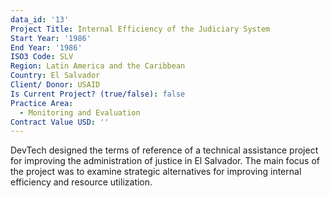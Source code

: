 ```yaml
---
data_id: '13'
Project Title: Internal Efficiency of the Judiciary System
Start Year: '1986'
End Year: '1986'
ISO3 Code: SLV
Region: Latin America and the Caribbean
Country: El Salvador
Client/ Donor: USAID
Is Current Project? (true/false): false
Practice Area:
  - Monitoring and Evaluation
Contract Value USD: ''
---
```

DevTech designed the terms of reference of a technical assistance project for improving the administration of justice in El Salvador. The main focus of the project was to examine strategic alternatives for improving internal efficiency and resource utilization.